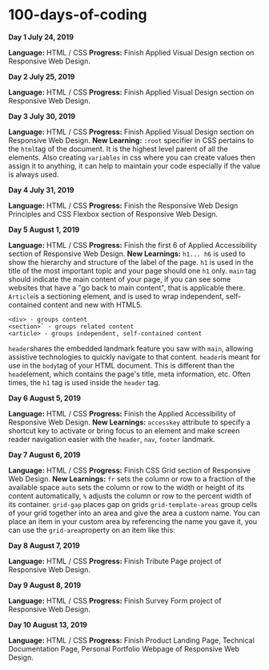 
# 100-days-of-coding

**Day 1 July 24, 2019**

**Language:** HTML / CSS
**Progress:** Finish Applied Visual Design section on Responsive Web Design. 

**Day 2 July 25, 2019**

**Language:** HTML / CSS
**Progress:** Finish Applied Visual Design section on Responsive Web Design. 

**Day 3 July 30, 2019**

**Language:** HTML / CSS
**Progress:** Finish Applied Visual Design section on Responsive Web Design. 
**New Learning:** `:root` specifier in CSS pertains to the `html`tag of the document. It is the highest level parent of all the elements. Also creating `variables` in css where you can create values then assign it to anything, it can help to maintain your code especially if the value is always used.

**Day 4 July 31, 2019**

**Language:** HTML / CSS
**Progress:** Finish the Responsive Web Design Principles and CSS Flexbox section of Responsive Web Design. 

**Day 5 August 1, 2019**

**Language:** HTML / CSS
**Progress:** Finish the first 6 of Applied Accessibility section of Responsive Web Design. 
**New Learnings:** `h1... h6` is used to show the hierarchy and structure of the label of the page. `h1` is used in the title of the most important topic and your page should one `h1` only.   `main` tag should indicate the main content of your page, if you can see some websites that have a "go back to main content",  that is applicable there. `Article`is a sectioning element, and is used to wrap independent, self-contained content and new with HTML5.
```
<div> - groups content  
<section>` - groups related content  
<article> - groups independent, self-contained content
```
`header`shares the embedded landmark feature you saw with  `main`, allowing assistive technologies to quickly navigate to that content.
`header`is meant for use in the  `body`tag of your HTML document. This is different than the  `head`element, which contains the page's title, meta information, etc. Often times, the `h1` tag is used inside the `header` tag.

**Day 6 August 5, 2019**

**Language:** HTML / CSS
**Progress:** Finish the Applied Accessibility of Responsive Web Design. 
**New Learnings:** `accesskey` attribute to specify a shortcut key to activate or bring focus to an element and make screen reader navigation easier with the `header`, `nav`, `footer` landmark.

**Day 7 August 6, 2019**

**Language:** HTML / CSS
**Progress:** Finish CSS Grid section of Responsive Web Design. 
**New Learnings:** 
`fr` sets the column or row to a fraction of the available space
`auto` sets the column or row to the width or height of its content automatically,
`%` adjusts the column or row to the percent width of its container.
`grid-gap` places gap on grids
`grid-template-areas` group cells of your grid together into an area and give the area a custom name. You can place an item in your custom area by referencing the name you gave it, you can use the `grid-area`property on an item like this:

**Day 8 August 7, 2019**

**Language:** HTML / CSS
**Progress:** Finish Tribute Page project of Responsive Web Design.

**Day 9 August 8, 2019**

**Language:** HTML / CSS
**Progress:** Finish Survey Form project of Responsive Web Design.

**Day 10 August 13, 2019**

**Language:** HTML / CSS
**Progress:** Finish Product Landing Page, Technical Documentation Page, Personal Portfolio Webpage of Responsive Web Design.
